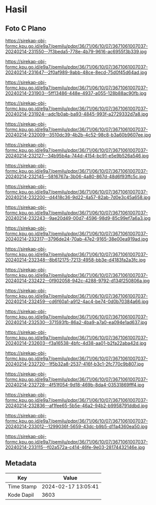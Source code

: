 # Hasil

## Foto C Plano

https://sirekap-obj-formc.kpu.go.id/e9a7/pemilu/pdpr/36/71/06/10/07/3671061007037-20240214-231550--7f3beda5-778e-4b79-9616-ac6955f3b339.jpg

https://sirekap-obj-formc.kpu.go.id/e9a7/pemilu/pdpr/36/71/06/10/07/3671061007037-20240214-231647--2f0af989-9abb-48ce-8ecd-75d0f45d64ad.jpg

https://sirekap-obj-formc.kpu.go.id/e9a7/pemilu/pdpr/36/71/06/10/07/3671061007037-20240214-231903--5ff13486-448e-4937-a055-128b88ac90fb.jpg

https://sirekap-obj-formc.kpu.go.id/e9a7/pemilu/pdpr/36/71/06/10/07/3671061007037-20240214-231924--adc1b0ab-ba93-4845-993f-a2729332d7a8.jpg

https://sirekap-obj-formc.kpu.go.id/e9a7/pemilu/pdpr/36/71/06/10/07/3671061007037-20240214-232009--3510dc39-4b2b-4c52-98c8-b3a60b9607ee.jpg

https://sirekap-obj-formc.kpu.go.id/e9a7/pemilu/pdpr/36/71/06/10/07/3671061007037-20240214-232127--34b95b4a-744d-4154-bc91-e5e9b526a546.jpg

https://sirekap-obj-formc.kpu.go.id/e9a7/pemilu/pdpr/36/71/06/10/07/3671061007037-20240214-232145--5816767a-3b06-4a80-867d-48d6f93ffc5c.jpg

https://sirekap-obj-formc.kpu.go.id/e9a7/pemilu/pdpr/36/71/06/10/07/3671061007037-20240214-232200--d4418c36-9d22-4a57-82ab-7d0e3c45a658.jpg

https://sirekap-obj-formc.kpu.go.id/e9a7/pemilu/pdpr/36/71/06/10/07/3671061007037-20240214-232243--9ae20d49-00d7-4596-98d9-85c99ef7a6a3.jpg

https://sirekap-obj-formc.kpu.go.id/e9a7/pemilu/pdpr/36/71/06/10/07/3671061007037-20240214-232317--3796de24-70ab-47e2-9165-38e00ea919ad.jpg

https://sirekap-obj-formc.kpu.go.id/e9a7/pemilu/pdpr/36/71/06/10/07/3671061007037-20240214-232348--8b612175-7213-4958-bb3e-d4183fa2a3fc.jpg

https://sirekap-obj-formc.kpu.go.id/e9a7/pemilu/pdpr/36/71/06/10/07/3671061007037-20240214-232422--0f902058-942c-4288-9792-d134f250806a.jpg

https://sirekap-obj-formc.kpu.go.id/e9a7/pemilu/pdpr/36/71/06/10/07/3671061007037-20240214-232459--cd6f60a1-a912-4ac4-be74-0d0b70384a66.jpg

https://sirekap-obj-formc.kpu.go.id/e9a7/pemilu/pdpr/36/71/06/10/07/3671061007037-20240214-232530--371593fb-86a2-4ba9-a7a0-ea094e1ad637.jpg

https://sirekap-obj-formc.kpu.go.id/e9a7/pemilu/pdpr/36/71/06/10/07/3671061007037-20240214-232603--f3a16538-4bfc-4d38-aa01-b2fa22aba42d.jpg

https://sirekap-obj-formc.kpu.go.id/e9a7/pemilu/pdpr/36/71/06/10/07/3671061007037-20240214-232720--1f5b32a8-2537-416f-b3c1-2fc770c9b807.jpg

https://sirekap-obj-formc.kpu.go.id/e9a7/pemilu/pdpr/36/71/06/10/07/3671061007037-20240214-232728--4f51f054-9d18-469b-8da4-03531869fff4.jpg

https://sirekap-obj-formc.kpu.go.id/e9a7/pemilu/pdpr/36/71/06/10/07/3671061007037-20240214-232836--af1fee65-5b5e-46a2-94b2-b9958791ddbd.jpg

https://sirekap-obj-formc.kpu.go.id/e9a7/pemilu/pdpr/36/71/06/10/07/3671061007037-20240214-233012--1299036f-5659-43dc-b9b5-d11a4360ea50.jpg

https://sirekap-obj-formc.kpu.go.id/e9a7/pemilu/pdpr/36/71/06/10/07/3671061007037-20240214-233115--f02a572a-c414-46fe-9e03-28174432146e.jpg


## Metadata

| Key        | Value               |
| ---------- | ------------------- |
| Time Stamp | 2024-02-17 13:05:41 |
| Kode Dapil | 3603                |



